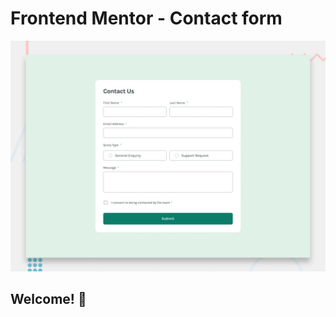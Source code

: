 # Frontend Mentor - Contact form

![Design preview for the Contact form coding challenge](/public/design/desktop-preview.jpg)

## Welcome! 👋
